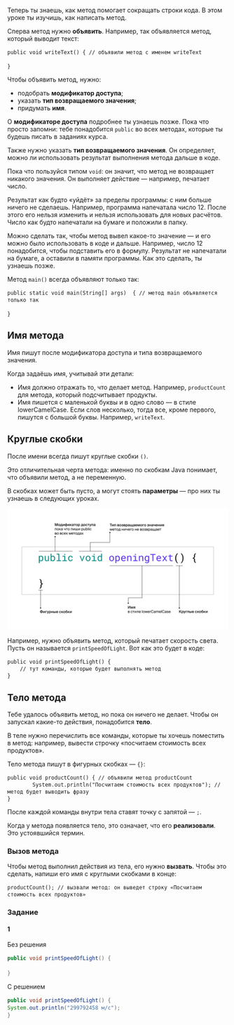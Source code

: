 Теперь ты знаешь, как метод помогает сокращать строки кода. В этом уроке ты изучишь, как написать метод.

Сперва метод нужно **объявить**. Например, так объявляется метод, который выводит текст:

```
public void writeText() { // объявили метод с именем writeText

} 
```

Чтобы объявить метод, нужно:

- подобрать **модификатор доступа**;
- указать **тип возвращаемого значения**;
- придумать **имя**.

О **модификаторе доступа** подробнее ты узнаешь позже. Пока что просто запомни: тебе понадобится `public` во всех методах, которые ты будешь писать в заданиях курса.

Также нужно указать **тип возвращаемого значения**. Он определяет, можно ли использовать результат выполнения метода дальше в коде.

Пока что пользуйся типом `void`: он значит, что метод не возвращает никакого значения. Он выполняет действие — например, печатает число.

Результат как будто «уйдёт» за пределы программы: с ним больше ничего не сделаешь. Например, программа напечатала число 12. После этого его нельзя изменить и нельзя использовать для новых расчётов. Число как будто напечатали на бумаге и положили в папку.

Можно сделать так, чтобы метод вывел какое-то значение — и его можно было использовать в коде и дальше. Например, число 12 понадобится, чтобы подставить его в формулу. Результат не напечатали на бумаге, а оставили в памяти программы. Как это сделать, ты узнаешь позже.

Метод `main()` всегда объявляют только так:

```
public static void main(String[] args)  { // метод main объявляется только так

} 
```

## Имя метода

Имя пишут после модификатора доступа и типа возвращаемого значения.

Когда задаёшь имя, учитывай эти детали:

- Имя должно отражать то, что делает метод. Например, `productCount` для метода, который подсчитывает продукты.
- Имя пишется с маленькой буквы и в одно слово — в стиле lowerCamelCase. Если слов несколько, тогда все, кроме первого, пишутся с большой буквы. Например, `writeText`.
## Круглые скобки

После имени всегда пишут круглые скобки `()`.

Это отличительная черта метода: именно по скобкам Java понимает, что объявили метод, а не переменную.

В скобках может быть пусто, а могут стоять **параметры** — про них ты узнаешь в следующих уроках.

![Pasted image 20240501141349.png](img%2FPasted%20image%2020240501141349.png)

Например, нужно объявить метод, который печатает скорость света. Пусть он называется `printSpeedOfLight`. Вот как это будет в коде:

```
public void printSpeedOfLight() {
    // тут команды, которые будет выполнять метод
} 
```

## Тело метода

Тебе удалось объявить метод, но пока он ничего не делает. Чтобы он запускал какие-то действия, понадобится **тело**.

В теле нужно перечислить все команды, которые ты хочешь поместить в метод: например, вывести строчку «посчитаем стоимость всех продуктов».

Тело метода пишут в фигурных скобках — `{}`:

```
public void productCount() { // объявили метод productCount
        System.out.println("Посчитаем стоимость всех продуктов"); // метод будет выводить фразу
} 
```

После каждой команды внутри тела ставят точку с запятой — `;`.

Когда у метода появляется тело, это означает, что его **реализовали**. Это устоявшийся термин.

### Вызов метода

Чтобы метод выполнил действия из тела, его нужно **вызвать**. Чтобы это сделать, напиши его имя с круглыми скобками в конце:

```
productCount(); // вызвали метод: он выведет строку «Посчитаем стоимость всех продуктов» 
```


### Задание

#### 1

Без решения
```Java
public void printSpeedOfLight() {

}
```

С решением
```Java
public void printSpeedOfLight() {
System.out.println("299792458 м/с");
}
```